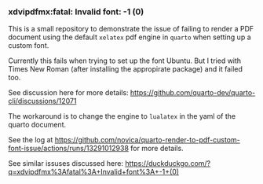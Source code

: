 ###  xdvipdfmx:fatal: Invalid font: -1 (0)

This is a small repository to demonstrate the issue of failing to render a PDF document using the default `xelatex` pdf engine in `quarto` when setting up a custom font.

Currently this fails when trying to set up the font Ubuntu. But I tried with Times New Roman (after installing the appropirate package) and it failed too.

See discussion here for more details:
https://github.com/quarto-dev/quarto-cli/discussions/12071

The workaround is to change the engine to `lualatex` in the yaml of the quarto document.

See the log at https://github.com/novica/quarto-render-to-pdf-custom-font-issue/actions/runs/13291012938 for more details.

See similar issuses discussed here: https://duckduckgo.com/?q=xdvipdfmx%3Afatal%3A+Invalid+font%3A+-1+(0)
